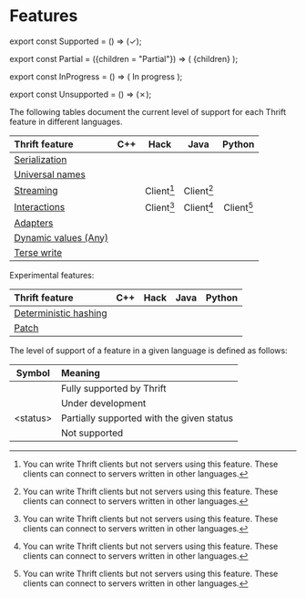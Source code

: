 # Features

<!-- Marks a feature as supported in a language. -->
export const Supported = () => (<span class="feature-supported">✓</span>);

<!-- Marks a feature as partially supported in a language. -->
export const Partial = ({children = "Partial"}) => (
  <span class="feature-partial">{children}</span>
);

<!-- Marks a feature as in progress (being developed) in a language. -->
export const InProgress = () => (
  <span class="feature-partial">In progress</span>
);

<!-- Marks a feature as unsupported in a language. -->
export const Unsupported = () => (<span class="feature-unsupported">✗</span>);

The following tables document the current level of support for each Thrift
feature in different languages.

| Thrift feature | C++ | Hack | Java | Python |
| :------------- | :-: | :--: | :--: | :----: |
| [Serialization](/fb/features/serialization.md) | <Supported/> | <Supported/> | <Supported/> | <Supported/> |
| [Universal names](/spec/definition/universal-name.md) | <Supported/> | <Supported/> | <Supported/> | <Supported/> |
| [Streaming](/fb/features/streaming/index.md) | <Supported/> | <Partial>Client[^1]</Partial> | <Partial>Client[^1]</Partial> | <Supported/> |
| [Interactions](/fb/features/interactions.md) | <Supported/> | <Partial>Client[^1]</Partial> | <Partial>Client[^1]</Partial> | <Partial>Client[^1]</Partial> |
| [Adapters](/features/adapters.md) | <Supported/> | <InProgress/> | <Supported/> | <Supported/> |
| [Dynamic values (Any)](/features/any.md) | <InProgress/> | <Unsupported/> | <Unsupported/> | <Unsupported/> |
| [Terse write](/features/terse-write.md) | <Supported/> | <Supported/> | <Supported/> | <Supported/> |

[^1]: You can write Thrift clients but not servers using this feature. These
clients can connect to servers written in other languages.

Experimental features:

| Thrift feature | C++ | Hack | Java | Python |
| :------------- | :-: | :--: | :--: | :----: |
| [Deterministic hashing](/features/hash.md) | <Supported/> | <Unsupported/> | <Unsupported/> | <Unsupported/> |
| [Patch](/features/hash.md) | <InProgress/> | <Unsupported/> | <Unsupported/> | <Unsupported/> |

The level of support of a feature in a given language is defined as follows:

| Symbol | Meaning |
| :----: | :------ |
| <Supported/> | Fully supported by Thrift |
| <InProgress/> | Under development |
| <Partial>&lt;status&gt;</Partial> | Partially supported with the given status |
| <Unsupported/> | Not supported |
